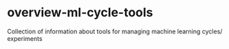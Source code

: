# overview-ml-cycle-tools
Collection of information about tools for managing machine learning cycles/ experiments
